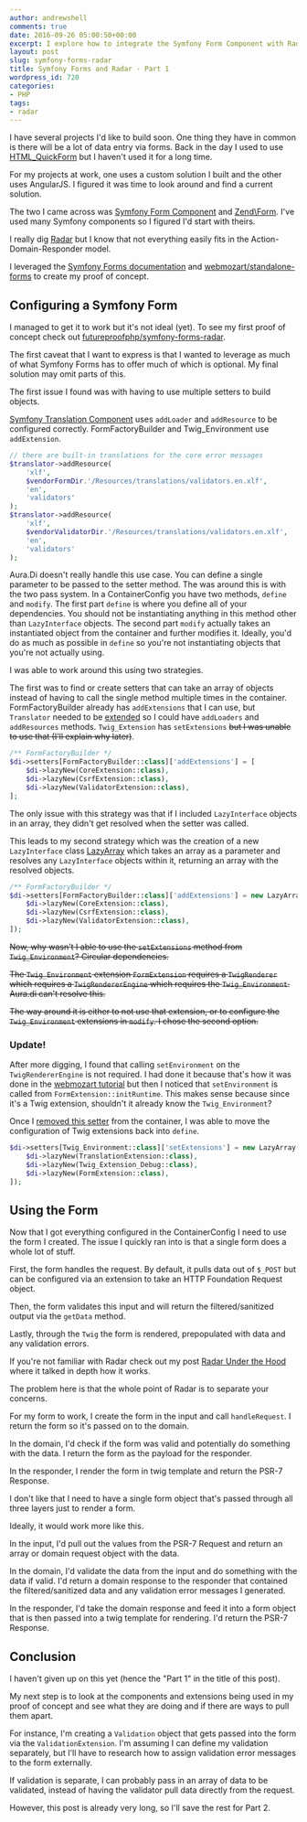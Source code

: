 ```yaml
---
author: andrewshell
comments: true
date: 2016-09-26 05:00:50+00:00
excerpt: I explore how to integrate the Symfony Form Component with Radar.
layout: post
slug: symfony-forms-radar
title: Symfony Forms and Radar - Part 1
wordpress_id: 720
categories:
- PHP
tags:
- radar
---
```


I have several projects I'd like to build soon. One thing they have in common is there will be a lot of data entry via forms. Back in the day I used to use [HTML_QuickForm](https://pear.php.net/package/HTML_QuickForm) but I haven't used it for a long time.

For my projects at work, one uses a custom solution I built and the other uses AngularJS. I figured it was time to look around and find a current solution.

The two I came across was [Symfony Form Component](http://symfony.com/doc/current/components/form.html) and [Zend\Form](https://framework.zend.com/manual/2.4/en/modules/zend.form.intro.html). I've used many Symfony components so I figured I'd start with theirs.

I really dig [Radar](/radar-under-the-hood/) but I know that not everything easily fits in the Action-Domain-Responder model.

I leveraged the [Symfony Forms documentation](http://symfony.com/doc/current/components/form.html) and [webmozart/standalone-forms](https://github.com/webmozart/standalone-forms) to create my proof of concept.

## Configuring a Symfony Form

I managed to get it to work but it's not ideal (yet). To see my first proof of concept check out [futureproofphp/symfony-forms-radar](https://github.com/futureproofphp/symfony-forms-radar/tree/1.x).

The first caveat that I want to express is that I wanted to leverage as much of what Symfony Forms has to offer much of which is optional. My final solution may omit parts of this.

The first issue I found was with having to use multiple setters to build objects.

[Symfony Translation Component](http://symfony.com/doc/current/components/translation.html) uses `addLoader` and `addResource` to be configured correctly. FormFactoryBuilder and Twig_Environment use `addExtension`.

```php
// there are built-in translations for the core error messages
$translator->addResource(
    'xlf',
    $vendorFormDir.'/Resources/translations/validators.en.xlf',
    'en',
    'validators'
);
$translator->addResource(
    'xlf',
    $vendorValidatorDir.'/Resources/translations/validators.en.xlf',
    'en',
    'validators'
);
```

Aura.Di doesn't really handle this use case. You can define a single parameter to be passed to the setter method. The was around this is with the two pass system. In a ContainerConfig you have two methods, `define` and `modify`. The first part `define` is where you define all of your dependencies. You should not be instantiating anything in this method other than `LazyInterface` objects. The second part `modify` actually takes an instantiated object from the container and further modifies it. Ideally, you'd do as much as possible in `define` so you're not instantiating objects that you're not actually using.

I was able to work around this using two strategies.

The first was to find or create setters that can take an array of objects instead of having to call the single method multiple times in the container. FormFactoryBuilder already has `addExtensions` that I can use, but `Translator` needed to be [extended](https://github.com/futureproofphp/symfony-forms-radar/blob/1.x/src/Translator.php) so I could have `addLoaders` and `addResources` methods. `Twig_Extension` has `setExtensions` <del>but I was unable to use that (I'll explain why later)</del>.

```php
/** FormFactoryBuilder */
$di->setters[FormFactoryBuilder::class]['addExtensions'] = [
    $di->lazyNew(CoreExtension::class),
    $di->lazyNew(CsrfExtension::class),
    $di->lazyNew(ValidatorExtension::class),
];
```

The only issue with this strategy was that if I included `LazyInterface` objects in an array, they didn't get resolved when the setter was called.

This leads to my second strategy which was the creation of a new `LazyInterface` class [LazyArray](https://github.com/futureproofphp/symfony-forms-radar/blob/1.x/src/LazyArray.php) which takes an array as a parameter and resolves any `LazyInterface` objects within it, returning an array with the resolved objects.

```php
/** FormFactoryBuilder */
$di->setters[FormFactoryBuilder::class]['addExtensions'] = new LazyArray([
    $di->lazyNew(CoreExtension::class),
    $di->lazyNew(CsrfExtension::class),
    $di->lazyNew(ValidatorExtension::class),
]);
```

<del>Now, why wasn't I able to use the `setExtensions` method from `Twig_Environment`? Circular dependencies.</del>

<del>The `Twig_Environment` extension `FormExtension` requires a `TwigRenderer` which requires a `TwigRendererEngine` which requires the `Twig_Environment`. Aura.di can't resolve this.</del>

<del>The way around it is either to not use that extension, or to configure the `Twig_Environment` extensions in `modify`. I chose the second option.</del>

### Update!

After more digging, I found that calling `setEnvironment` on the `TwigRendererEngine` is not required. I had done it because that's how it was done in the [webmozart tutorial](https://github.com/webmozart/standalone-forms/blob/2.7%2Btwig/src/setup.php#L40) but then I noticed that `setEnvironment` is called from `FormExtension::initRuntime`. This makes sense because since it's a Twig extension, shouldn't it already know the `Twig_Environment`?

Once I [removed this setter](https://github.com/futureproofphp/symfony-forms-radar/commit/6ca6a7b6e14269439c821cfaaef4e5d128d318b0) from the container, I was able to move the configuration of Twig extensions back into `define`.

```php
$di->setters[Twig_Environment::class]['setExtensions'] = new LazyArray([
    $di->lazyNew(TranslationExtension::class),
    $di->lazyNew(Twig_Extension_Debug::class),
    $di->lazyNew(FormExtension::class),
]);
```

## Using the Form

Now that I got everything configured in the ContainerConfig I need to use the form I created. The issue I quickly ran into is that a single form does a whole lot of stuff.

First, the form handles the request. By default, it pulls data out of `$_POST` but can be configured via an extension to take an HTTP Foundation Request object.

Then, the form validates this input and will return the filtered/sanitized output via the `getData` method.

Lastly, through the `Twig` the form is rendered, prepopulated with data and any validation errors.

If you're not familiar with Radar check out my post [Radar Under the Hood](/2016/09/21/radar-under-the-hood/) where it talked in depth how it works.

The problem here is that the whole point of Radar is to separate your concerns.

For my form to work, I create the form in the input and call `handleRequest`. I return the form so it's passed on to the domain.

In the domain, I'd check if the form was valid and potentially do something with the data. I return the form as the payload for the responder.

In the responder, I render the form in twig template and return the PSR-7 Response.

I don't like that I need to have a single form object that's passed through all three layers just to render a form.

Ideally, it would work more like this.

In the input, I'd pull out the values from the PSR-7 Request and return an array or domain request object with the data.

In the domain, I'd validate the data from the input and do something with the data if valid. I'd return a domain response to the responder that contained the filtered/sanitized data and any validation error messages I generated.

In the responder, I'd take the domain response and feed it into a form object that is then passed into a twig template for rendering. I'd return the PSR-7 Response.

## Conclusion

I haven't given up on this yet (hence the "Part 1" in the title of this post).

My next step is to look at the components and extensions being used in my proof of concept and see what they are doing and if there are ways to pull them apart.

For instance, I'm creating a `Validation` object that gets passed into the form via the `ValidationExtension`. I'm assuming I can define my validation separately, but I'll have to research how to assign validation error messages to the form externally.

If validation is separate, I can probably pass in an array of data to be validated, instead of having the validator pull data directly from the request.

However, this post is already very long, so I'll save the rest for Part 2.
